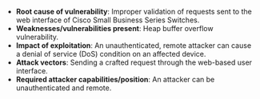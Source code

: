 - **Root cause of vulnerability**: Improper validation of requests sent to the web interface of Cisco Small Business Series Switches.
- **Weaknesses/vulnerabilities present**: Heap buffer overflow vulnerability.
- **Impact of exploitation**: An unauthenticated, remote attacker can cause a denial of service (DoS) condition on an affected device.
- **Attack vectors**: Sending a crafted request through the web-based user interface.
- **Required attacker capabilities/position**: An attacker can be unauthenticated and remote.